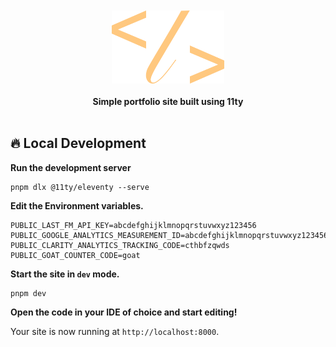 <div align="center">
  <br>
  <br>
  <img alt="luke-secomb-simple" src="./public/favicon.svg" width="180">
  <br>
  <br>
  <strong>Simple portfolio site built using 11ty</strong>
</div>
<br>

<!-- ## Built With -->

<!-- - ![Astro](https://img.shields.io/badge/astro-38286f?style=for-the-badge&logo=astro&logoColor=white) 
- ![TailwindCSS](https://img.shields.io/badge/Tailwind%20CSS-0f172a?style=for-the-badge&logo=tailwindcss&logoColor=38bdf8)
- ![LastFM](https://img.shields.io/badge/LastFM-D51007?style=for-the-badge&logo=lastdotfm&logoColor=white)
- ![GoatCounter](https://img.shields.io/badge/Goat%20Counter-9a15a4?style=for-the-badge)
- ![Google Analytics](https://img.shields.io/badge/Google%20Analytics-E37400?style=for-the-badge&logo=googleanalytics&logoColor=white) -->

## 🔥 Local Development

**Run the development server**

```shell
pnpm dlx @11ty/eleventy --serve
```

**Edit the Environment variables.**

```env
PUBLIC_LAST_FM_API_KEY=abcdefghijklmnopqrstuvwxyz123456
PUBLIC_GOOGLE_ANALYTICS_MEASUREMENT_ID=abcdefghijklmnopqrstuvwxyz123456
PUBLIC_CLARITY_ANALYTICS_TRACKING_CODE=cthbfzqwds
PUBLIC_GOAT_COUNTER_CODE=goat
```

**Start the site in `dev` mode.**

```sh
pnpm dev
```

**Open the code in your IDE of choice and start editing!**

Your site is now running at `http://localhost:8000`.
